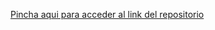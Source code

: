 [Pincha aqui para acceder al link del repositorio](https://github.com/rnoguer22/Fichero_Fortificado.git)
